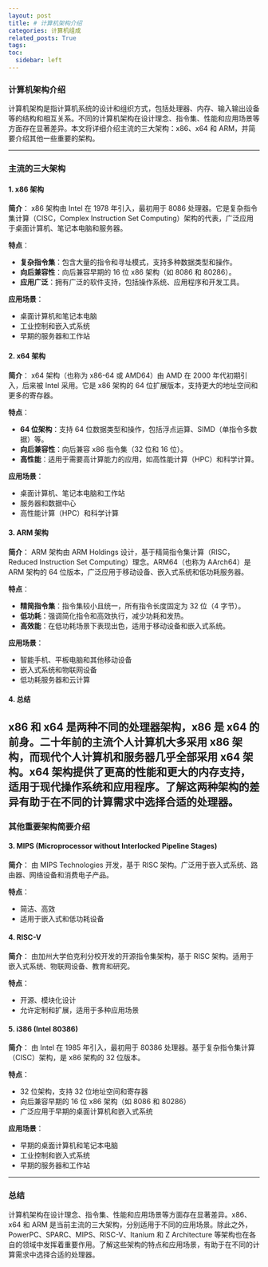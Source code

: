 ```yaml
---
layout: post
title: # 计算机架构介绍
categories: 计算机组成
related_posts: True
tags:
toc:
  sidebar: left
---
```


### 计算机架构介绍

计算机架构是指计算机系统的设计和组织方式，包括处理器、内存、输入输出设备等的结构和相互关系。不同的计算机架构在设计理念、指令集、性能和应用场景等方面存在显著差异。本文将详细介绍主流的三大架构：x86、x64 和 ARM，并简要介绍其他一些重要的架构。

---

### 主流的三大架构

#### 1. x86 架构

**简介**：
x86 架构由 Intel 在 1978 年引入，最初用于 8086 处理器。它是复杂指令集计算（CISC，Complex Instruction Set Computing）架构的代表，广泛应用于桌面计算机、笔记本电脑和服务器。

**特点**：

- **复杂指令集**：包含大量的指令和寻址模式，支持多种数据类型和操作。
- **向后兼容性**：向后兼容早期的 16 位 x86 架构（如 8086 和 80286）。
- **应用广泛**：拥有广泛的软件支持，包括操作系统、应用程序和开发工具。

**应用场景**：

- 桌面计算机和笔记本电脑
- 工业控制和嵌入式系统
- 早期的服务器和工作站

#### 2. x64 架构

**简介**：
x64 架构（也称为 x86-64 或 AMD64）由 AMD 在 2000 年代初期引入，后来被 Intel 采用。它是 x86 架构的 64 位扩展版本，支持更大的地址空间和更多的寄存器。

**特点**：

- **64 位架构**：支持 64 位数据类型和操作，包括浮点运算、SIMD（单指令多数据）等。
- **向后兼容性**：向后兼容 x86 指令集（32 位和 16 位）。
- **高性能**：适用于需要高计算能力的应用，如高性能计算（HPC）和科学计算。

**应用场景**：

- 桌面计算机、笔记本电脑和工作站
- 服务器和数据中心
- 高性能计算（HPC）和科学计算

#### 3. ARM 架构

**简介**：
ARM 架构由 ARM Holdings 设计，基于精简指令集计算（RISC，Reduced Instruction Set Computing）理念。ARM64（也称为 AArch64）是 ARM 架构的 64 位版本，广泛应用于移动设备、嵌入式系统和低功耗服务器。

**特点**：

- **精简指令集**：指令集较小且统一，所有指令长度固定为 32 位（4 字节）。
- **低功耗**：强调简化指令和高效执行，减少功耗和发热。
- **高效能**：在低功耗场景下表现出色，适用于移动设备和嵌入式系统。

**应用场景**：

- 智能手机、平板电脑和其他移动设备
- 嵌入式系统和物联网设备
- 低功耗服务器和云计算

#### 4. 总结

## x86 和 x64 是两种不同的处理器架构，x86 是 x64 的前身。二十年前的主流个人计算机大多采用 x86 架构，而现代个人计算机和服务器几乎全部采用 x64 架构。x64 架构提供了更高的性能和更大的内存支持，适用于现代操作系统和应用程序。了解这两种架构的差异有助于在不同的计算需求中选择合适的处理器。

### 其他重要架构简要介绍

#### 3. MIPS (Microprocessor without Interlocked Pipeline Stages)

**简介**：
由 MIPS Technologies 开发，基于 RISC 架构。广泛用于嵌入式系统、路由器、网络设备和消费电子产品。

**特点**：

- 简洁、高效
- 适用于嵌入式和低功耗设备

#### 4. RISC-V

**简介**：
由加州大学伯克利分校开发的开源指令集架构，基于 RISC 架构。适用于嵌入式系统、物联网设备、教育和研究。

**特点**：

- 开源、模块化设计
- 允许定制和扩展，适用于多种应用场景

#### 5. i386 (Intel 80386)

**简介**：
由 Intel 在 1985 年引入，最初用于 80386 处理器。基于复杂指令集计算（CISC）架构，是 x86 架构的 32 位版本。

**特点**：

- 32 位架构，支持 32 位地址空间和寄存器
- 向后兼容早期的 16 位 x86 架构（如 8086 和 80286）
- 广泛应用于早期的桌面计算机和嵌入式系统

**应用场景**：

- 早期的桌面计算机和笔记本电脑
- 工业控制和嵌入式系统
- 早期的服务器和工作站

---

### 总结

计算机架构在设计理念、指令集、性能和应用场景等方面存在显著差异。x86、x64 和 ARM 是当前主流的三大架构，分别适用于不同的应用场景。除此之外，PowerPC、SPARC、MIPS、RISC-V、Itanium 和 Z Architecture 等架构也在各自的领域中发挥着重要作用。了解这些架构的特点和应用场景，有助于在不同的计算需求中选择合适的处理器。
